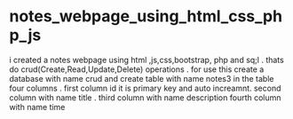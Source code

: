 # notes_webpage_using_html_css_php_js
i created a notes webpage using html ,js,css,bootstrap, php and sq;l . thats do crud(Create,Read,Update,Delete) operations .
for use this create a database with name crud
and create table with name notes3
in the table four columns .
first column id it is primary key and auto increamnt.
second column with name title .
third column with name description 
fourth column with name time
